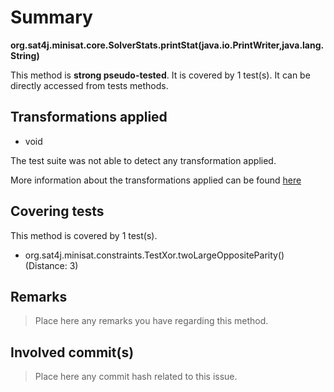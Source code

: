 # Summary
**org.sat4j.minisat.core.SolverStats.printStat(java.io.PrintWriter,java.lang.String)**

This method is **strong pseudo-tested**.
It is covered by 1 test(s). It can be directly accessed from tests methods.


## Transformations applied

- void


The test suite was not able to detect any transformation applied.

More information about the transformations applied can be found [here](https://github.com/STAMP-project/pitest-descartes)

## Covering tests
This method is covered by 1 test(s).
* org.sat4j.minisat.constraints.TestXor.twoLargeOppositeParity() (Distance: 3)


## Remarks
> Place here any remarks you have regarding this method.

## Involved commit(s)

> Place here any commit hash related to this issue.
